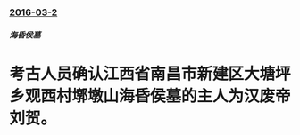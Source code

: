 ### [2016-03-2](/zh/news/2016/03/2/index.md)

##### 海昏侯墓
#  考古人员确认江西省南昌市新建区大塘坪乡观西村墎墩山海昏侯墓的主人为汉废帝刘贺。



